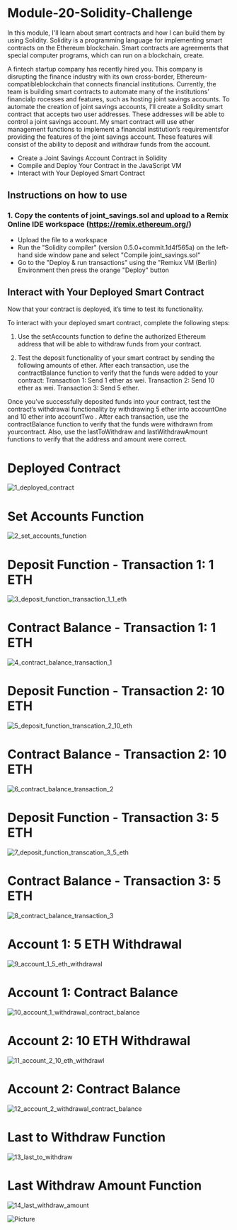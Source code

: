 # Module-20-Solidity-Challenge

In this module, I'll learn about smart contracts and how I can build them by using Solidity. Solidity is a programming language for implementing smart contracts on the Ethereum blockchain. Smart contracts are agreements that special computer programs, which can run on a blockchain, create.

A fintech startup company has recently hired you. This company is disrupting the finance industry with its own cross-border, Ethereum-compatibleblockchain that connects financial institutions. Currently, the team is building smart contracts to automate many of the institutions’ financialp rocesses and features, such as hosting joint savings accounts.
To automate the creation of joint savings accounts, I’ll create a Solidity smart contract that accepts two user addresses. These addresses will be able to control a joint savings account. My smart contract will use ether management functions to implement a financial institution’s requirementsfor providing the features of the joint savings account. These features will consist of the ability to deposit and withdraw funds from the account.

* Create a Joint Savings Account Contract in Solidity
* Compile and Deploy Your Contract in the JavaScript VM
* Interact with Your Deployed Smart Contract

## Instructions on how to use 

### 1. Copy the contents of joint_savings.sol and upload to a Remix Online IDE workspace (https://remix.ethereum.org/)
* Upload  the file to a workspace 
* Run the "Solidity compiler" (version 0.5.0+commit.1d4f565a) on the left-hand side window pane and select "Compile joint_savings.sol"
* Go to the "Deploy & run transactions" using the "Remiux VM (Berlin) Environment then press the orange "Deploy" button

## Interact with Your Deployed Smart Contract

Now that your contract is deployed, it’s time to test its functionality. 

To interact with your deployed smart contract, complete the following steps:
1. Use the setAccounts function to define the authorized Ethereum address that will be able to withdraw funds from your contract.

2. Test the deposit functionality of your smart contract by sending the following amounts of ether. After each transaction, use the contractBalance
function to verify that the funds were added to your contract:
Transaction 1: Send 1 ether as wei.
Transaction 2: Send 10 ether as wei.
Transaction 3: Send 5 ether.

Once you’ve successfully deposited funds into your contract, test the contract’s withdrawal functionality by withdrawing 5 ether into
accountOne and 10 ether into accountTwo
. After each transaction, use the contractBalance function to verify that the funds were withdrawn from yourcontract. Also, use the lastToWithdraw and lastWithdrawAmount functions to verify that the address and amount were correct.

# Deployed Contract
![1_deployed_contract](https://github.com/Chrisdeleon91/Module-20-Solidity-Challenge/assets/22796940/8cc49f05-348c-41c9-bf77-2da26c066c25)
# Set Accounts Function
![2_set_accounts_function](https://github.com/Chrisdeleon91/Module-20-Solidity-Challenge/assets/22796940/808c8cd3-62ab-4d6c-98a4-da234a81ff81)
# Deposit Function - Transaction 1: 1 ETH
![3_deposit_function_transaction_1_1_eth](https://github.com/Chrisdeleon91/Module-20-Solidity-Challenge/assets/22796940/d26efa0f-9ed1-4497-9cda-a4dbbcfdaab4)
# Contract Balance - Transaction 1: 1 ETH
![4_contract_balance_transaction_1](https://github.com/Chrisdeleon91/Module-20-Solidity-Challenge/assets/22796940/e4549713-b3c0-4023-9db3-440b673a1096)
# Deposit Function - Transaction 2: 10 ETH
![5_deposit_function_transcation_2_10_eth](https://github.com/Chrisdeleon91/Module-20-Solidity-Challenge/assets/22796940/83f9b25e-f2f4-4f70-a08a-bcd8577165b7)
# Contract Balance - Transaction 2: 10 ETH
![6_contract_balance_transaction_2](https://github.com/Chrisdeleon91/Module-20-Solidity-Challenge/assets/22796940/5dee464d-eb71-42b9-b33a-3db39e9b065d)
# Deposit Function - Transaction 3: 5 ETH
![7_deposit_function_transcation_3_5_eth](https://github.com/Chrisdeleon91/Module-20-Solidity-Challenge/assets/22796940/7e8a164f-b218-4490-9392-4cb59635300d)
# Contract Balance - Transaction 3: 5 ETH
![8_contract_balance_transaction_3](https://github.com/Chrisdeleon91/Module-20-Solidity-Challenge/assets/22796940/b3f437c2-ee89-46b7-a825-2b6697ab981f)
# Account 1: 5 ETH Withdrawal
![9_account_1_5_eth_withdrawal](https://github.com/Chrisdeleon91/Module-20-Solidity-Challenge/assets/22796940/1034e1fc-8018-47a9-a991-f4dba3f31c9c)
# Account 1: Contract Balance
![10_account_1_withdrawal_contract_balance](https://github.com/Chrisdeleon91/Module-20-Solidity-Challenge/assets/22796940/f2101a61-1aea-4c7a-a851-e3c2f51e8cb8)
# Account 2: 10 ETH Withdrawal
![11_account_2_10_eth_withdrawl](https://github.com/Chrisdeleon91/Module-20-Solidity-Challenge/assets/22796940/053742f3-d9ec-4fd9-baec-f52b22ac10d9)
# Account 2: Contract Balance
![12_account_2_withdrawal_contract_balance](https://github.com/Chrisdeleon91/Module-20-Solidity-Challenge/assets/22796940/b8e09a1f-0260-47cd-8acd-5b6cfba89911)
# Last to Withdraw Function
![13_last_to_withdraw](https://github.com/Chrisdeleon91/Module-20-Solidity-Challenge/assets/22796940/c62bae0e-a766-4ceb-a23b-4f3c60c94426)
# Last Withdraw Amount Function
![14_last_withdraw_amount](https://github.com/Chrisdeleon91/Module-20-Solidity-Challenge/assets/22796940/a7a075ef-7817-4d81-9b59-08eb61835df8)


 
![Picture](https://www.columbia.edu/content/themes/custom/columbia/assets/img/cu-header.svg)


